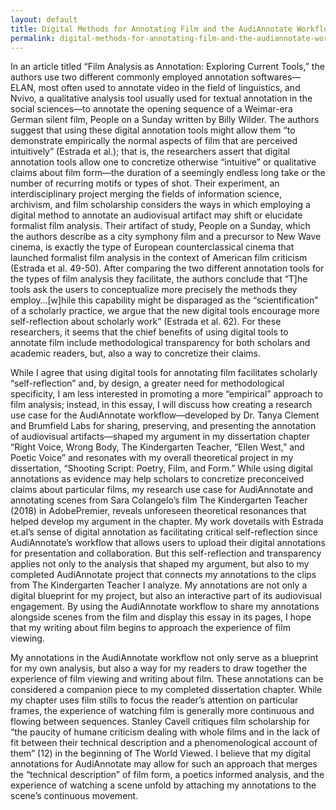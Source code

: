 ```yaml
---
layout: default
title: Digital Methods for Annotating Film and the AudiAnnotate Workflow
permalink: digital-methods-for-annotating-film-and-the-audiannotate-workflow
---
```

<!-- Add an essay or interpretive material below this line,
using HTML or markdown.  Do not modify this file above this line -->
In an article titled “Film Analysis as Annotation: Exploring Current Tools,” the authors use two different commonly employed annotation softwares—ELAN, most often used to annotate video in the field of linguistics, and Nvivo, a qualitative analysis tool usually used for textual annotation in the social sciences—to annotate the opening sequence of a Weimar-era German silent film, People on a Sunday written by Billy Wilder. The authors suggest that using these digital annotation tools might allow them “to demonstrate empirically the normal aspects of film that are perceived intuitively” (Estrada et al.); that is, the researchers assert that digital annotation tools allow one to concretize otherwise “intuitive” or qualitative claims about film form—the duration of a seemingly endless long take or the number of recurring motifs or types of shot. Their experiment, an interdisciplinary project merging the fields of information science, archivism, and film scholarship considers the ways in which employing a digital method to annotate an audiovisual artifact may shift or elucidate formalist film analysis. Their artifact of study, People on a Sunday, which the authors describe as a city symphony film and a precursor to New Wave cinema, is exactly the type of European counterclassical cinema that launched formalist film analysis in the context of American film criticism (Estrada et al. 49-50). After comparing the two different annotation tools for the types of film analysis they facilitate, the authors conclude that “T]he tools ask the users to conceptualize more precisely the methods they employ…[w]hile this capability might be disparaged as the “scientification” of a scholarly practice, we argue that the new digital tools encourage more self-reflection about scholarly work” (Estrada et al. 62). For these researchers, it seems that the chief benefits of using digital tools to annotate film include methodological transparency for both scholars and academic readers, but, also a way to concretize their claims.

While I agree that using digital tools for annotating film facilitates scholarly “self-reflection” and, by design, a greater need for methodological specificity, I am less interested in promoting a more “empirical” approach to film analysis; instead, in this essay, I will discuss how creating a research use case for the AudiAnnotate workflow—developed by Dr. Tanya Clement and Brumfield Labs for sharing, preserving, and presenting the annotation of audiovisual artifacts—shaped my argument in my dissertation chapter “Right Voice, Wrong Body, The Kindergarten Teacher, “Ellen West,” and Poetic Voice” and resonates with my overall theoretical project in my dissertation, “Shooting Script: Poetry, Film, and Form.” While using digital annotations as evidence may help scholars to concretize preconceived claims about particular films, my research use case for AudiAnnotate and annotating scenes from Sara Colangelo’s film The Kindergarten Teacher (2018) in AdobePremier, reveals unforeseen theoretical resonances that helped develop my argument in the chapter. My work dovetails with Estrada et.al’s sense of digital annotation as facilitating critical self-reflection since AudiAnnotate’s workflow that allows users to upload their digital annotations for presentation and collaboration. But this self-reflection and transparency applies not only to the analysis that shaped my argument, but also to my completed AudiAnnotate project that connects my annotations to the clips from The Kindergarten Teacher I analyze. My annotations are not only a digital blueprint for my project, but also an interactive part of its audiovisual engagement. By using the AudiAnnotate workflow to share my annotations alongside scenes from the film and display this essay in its pages, I hope that my writing about film begins to approach the experience of film viewing. 

My annotations in the AudiAnnotate workflow not only serve as a blueprint for my own analysis, but also a way for my readers to draw together the experience of film viewing and writing about film. These annotations can be considered a companion piece to my completed dissertation chapter. While my chapter uses film stills to focus the reader’s attention on particular frames, the experience of watching film is generally more continuous and flowing between sequences. Stanley Cavell critiques film scholarship for “the paucity of humane criticism dealing with whole films and in the lack of fit between their technical description and a phenomenological account of them” (12) in the beginning of The World Viewed. I believe that my digital annotations for AudiAnnotate may allow for such an approach that merges the “technical description” of film form, a poetics informed analysis, and the experience of watching a scene unfold by attaching my annotations to the scene’s continuous movement. 

